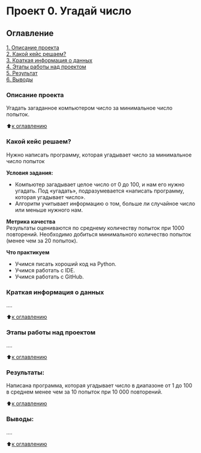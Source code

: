 # Проект 0. Угадай число

## Оглавление  
[1. Описание проекта](https://github.com/Alex-Redkov/SF---DS/blob/main/Python-8_Final_task/README.md#Описание-проекта)  
[2. Какой кейс решаем?](https://github.com/Alex-Redkov/SF---DS/blob/main/Python-8_Final_task/README.md#Какой-кейс-решаем)  
[3. Краткая информация о данных](https://github.com/Alex-Redkov/SF---DS/blob/main/Python-8_Final_task/README.md#Краткая-информация-о-данных)  
[4. Этапы работы над проектом](https://github.com/Alex-Redkov/SF---DS/blob/main/Python-8_Final_task/README.md#Этапы-работы-над-проектом)  
[5. Результат](https://github.com/Alex-Redkov/SF---DS/blob/main/Python-8_Final_task/README.md#Результаты)    
[6. Выводы](https://github.com/Alex-Redkov/SF---DS/blob/main/Python-8_Final_task/README.md#Выводы) 

### Описание проекта    
Угадать загаданное компьютером число за минимальное число попыток.

:arrow_up:[к оглавлению](https://github.com/Alex-Redkov/SF---DS/blob/main/Python-8_Final_task/README.md#Оглавление)


### Какой кейс решаем?    
Нужно написать программу, которая угадывает число за минимальное число попыток

**Условия задания:**  
- Компьютер загадывает целое число от 0 до 100, и нам его нужно угадать. Под «угадать», подразумевается «написать программу, которая угадывает число».
- Алгоритм учитывает информацию о том, больше ли случайное число или меньше нужного нам.

**Метрика качества**     
Результаты оцениваются по среднему количеству попыток при 1000 повторений. Необходимо добиться минимального количество попыток (менее чем за 20 попыток).

**Что практикуем**     
- Учимся писать хороший код на Python.
- Учимся работать с IDE.
- Учимся работать с GitHub.

### Краткая информация о данных
....
  
:arrow_up:[к оглавлению](https://github.com/Alex-Redkov/SF---DS/blob/main/Python-8_Final_task/README.md#Оглавление)


### Этапы работы над проектом  
....

:arrow_up:[к оглавлению](https://github.com/Alex-Redkov/SF---DS/blob/main/Python-8_Final_task/README.md#Оглавление)


### Результаты:  
Написана программа, которая угадывает число в диапазоне от 1 до 100 в среднем менее чем за 10 попыток при 10 000 повторений.

:arrow_up:[к оглавлению](https://github.com/Alex-Redkov/SF---DS/blob/main/Python-8_Final_task/README.md#Оглавление)


### Выводы:  
....

:arrow_up:[к оглавлению](https://github.com/Alex-Redkov/SF---DS/blob/main/Python-8_Final_task/README.md#Оглавление)

